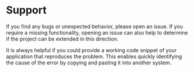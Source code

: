 # Support

If you find any bugs or unexpected behavior, please open an issue. If you require a missing functionality, opening an issue can also help to determine if the project can be extended in this direction.

It is always helpful if you could provide a working code snippet of your application that reproduces the problem. This enables quickly identifying the cause of the error by copying and pasting it into another system.


